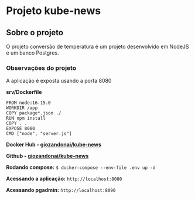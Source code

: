 # Projeto kube-news
## Sobre o projeto
O projeto conversão de temperatura é um projeto desenvolvido em NodeJS e um banco Postgres.

### Observações do projeto
A aplicação é exposta usando a porta 8080

**srv/Dockerfile**
```
FROM node:16.15.0
WORKDIR /app
COPY package*.json ./
RUN npm install
COPY . .
EXPOSE 8080
CMD ["node", "server.js"]
```

**Docker Hub - [giozandonai/kube-news](https://hub.docker.com/u/giozandonai/kube-news)**

**Github - [giozandonai/kube-news](https://github.com/giozandonai/kube-news)**

**Rodando compose:**
`$ docker-compose --env-file .env up -d`

**Acessando a aplicação:**
`http://localhost:8080`

**Acessando pgadmin:**
`http://localhost:8090`
